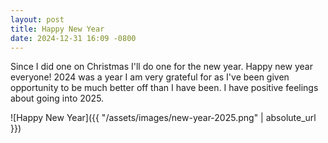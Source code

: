 ```yaml
---
layout: post
title: Happy New Year
date: 2024-12-31 16:09 -0800
---
```


Since I did one on Christmas I'll do one for the new year. Happy new year everyone! 2024 was a year I am very grateful for as I've been given opportunity to be much better off than I have been. I have positive feelings about going into 2025.

![Happy New Year]({{ "/assets/images/new-year-2025.png" | absolute_url }})
